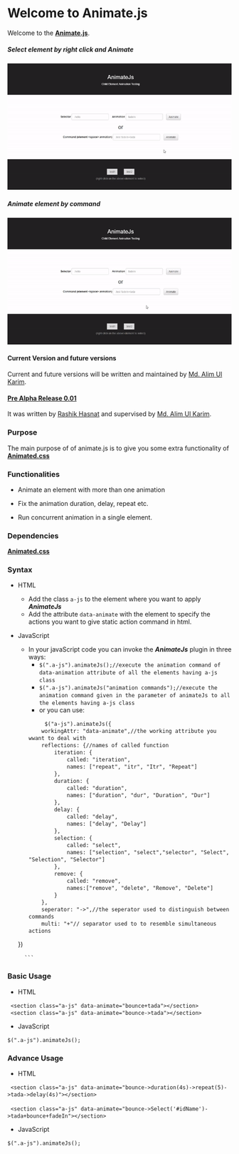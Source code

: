 Welcome to Animate.js
===================
Welcome to the **[Animate.js](https://github.com/aukgit/AnimateJs/ "Animate.js")**.

##### Select element by right click and Animate

![alt text](https://raw.githubusercontent.com/aukgit/AnimateJs/master/screenshots/AnimateJS-Right-Click.gif "Select element by right click and Animate")


##### Animate element by command

![alt text](https://raw.githubusercontent.com/aukgit/AnimateJs/master/screenshots/AnimateJS-Command.gif "Animate element by command")




#### Current Version and future versions
Current and future versions will be written and maintained by [Md. Alim Ul Karim](https://github.com/aukgit "Md. Alim Ul Karim github").

#### **[Pre Alpha Release 0.01](https://github.com/aukgit/AnimateJs/releases/tag/0.01/ "Pre Alpha Release 0.01")**
It was  written by [Rashik Hasnat](https://github.com/Rashik004 "Rashik Hasnat") and supervised by [Md. Alim Ul Karim](https://github.com/aukgit "Md. Alim Ul Karim github").

### Purpose

The main purpose of of animate.js is to give you some extra functionality of **[Animated.css](https://raw.github.com/daneden/animate.css/master/animate.css/ "Animated.css")**

### **Functionalities**

- Animate an element with more than one animation

- Fix the animation duration, delay, repeat etc.

- Run concurrent animation in a single element.

### Dependencies
**[Animated.css](https://raw.github.com/daneden/animate.css/master/animate.css/ "Animated.css")**

### Syntax
- HTML
	- Add the class ``a-js``  to the element where you want to apply ***AnimateJs***
	-  Add the attribute `data-animate` with the element to specify the actions you want to give static action command in html.
- JavaScript
	- In your javaScript code you can invoke the ***AnimateJs***  plugin in three ways:
		- `$(".a-js").animateJs();//execute the animation command of data-animation attribute of all the elements having a-js class`
		- `$(".a-js").animateJs("animation commands");//execute the animation command given in the parameter of animateJs to all the elements having a-js class`
		- or you can use:
		```
    		 $("a-js").animateJs({
            workingAttr: "data-animate",//the working attribute you wwant to deal with
            reflections: {//names of called function
                iteration: {
                    called: "iteration",
                    names: ["repeat", "itr", "Itr", "Repeat"]
                },
                duration: {
                    called: "duration",
                    names: ["duration", "dur", "Duration", "Dur"]
                },
                delay: {
                    called: "delay",
                    names: ["delay", "Delay"]
                },
                selection: {
                    called: "select",
                    names: ["selection", "select","selector", "Select", "Selection", "Selector"]
                },
                remove: {
                    called: "remove",
                    names:["remove", "delete", "Remove", "Delete"]
                }
            },
            seperator: "->",//the seperator used to distinguish between commands
            multi: "+"// separator used to to resemble simultaneous actions
    })

		```

### Basic Usage

- HTML
```
 <section class="a-js" data-animate="bounce+tada"></section>
 <section class="a-js" data-animate="bounce->tada"></section>
```
- JavaScript
```
$(".a-js").animateJs();
```

### Advance Usage

- HTML
```
 <section class="a-js" data-animate="bounce->duration(4s)->repeat(5)->tada->delay(4s)"></section>

 <section class="a-js" data-animate="bounce->Select('#idName')->tada+bounce+fadeIn"></section>

```
- JavaScript
```
$(".a-js").animateJs();
```
